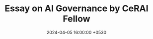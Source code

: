 ---
title: "Essay on AI Governance by CeRAI Fellow"
date: 2024-04-05 16:00:00 +0530
time: "04:00 PM to 05:30 PM"
image: "https://www.techlawtopia.com/beyond-the-ai-advisory/"
tags: []
publisher: Techlawtopia
link: "https://www.techlawtopia.com/beyond-the-ai-advisory/"
draft: false
---